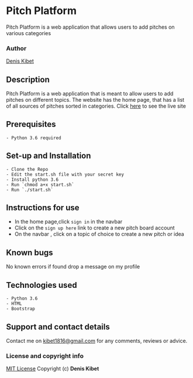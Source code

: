 # Pitch Platform
 Pitch Platform is a web application that allows users to add pitches on various categories
### Author
[Denis Kibet](https://github.com/Kibet1816)

## Description
Pitch Platform is a web application that is meant to allow users to add pitches on different topics.
The website has the home page, that has a list of all sources of pitches sorted in categories.
Click [here](https://dudley-eds-78334.herokuapp.com) to see the live site

## Prerequisites
    - Python 3.6 required

## Set-up and Installation
    - Clone the Repo
    - Edit the start.sh file with your secret key
    - Install python 3.6
    - Run `chmod a+x start.sh`
    - Run `./start.sh`

## Instructions for use

- In the home page,click `sign in` in the navbar
- Click on the `sign up here` link to create a new pitch board account
- On the navbar , click on a topic of choice to create a new pitch or idea

## Known bugs
No known errors if found drop a message on my profile

## Technologies used
    - Python 3.6
    - HTML
    - Bootstrap

## Support and contact details
Contact me on kibet1816@gmail.com for any comments, reviews or advice.

### License and copyright info
[MIT License](https://github.com/Kibet1816/Pitch-Platform/blob/master/license.md)
Copyright (c) **Denis Kibet**
